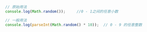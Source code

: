 ```javascript
// 原始用法
console.log(Math.random()); 	//0 - 1之间的任意小数
```
```javascript
// 一般用法
console.log(parseInt(Math.random() * 10)); 	// 0 - 9 的任意整数
```
